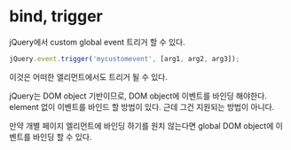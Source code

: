 # bind, trigger

jQuery에서 custom global event 트리거 할 수 있다.

```javascript
jQuery.event.trigger('mycustomevent', [arg1, arg2, arg3]);
```

이것은 어떠한 엘리먼트에서도 트리거 될 수 있다.

jQuery는 DOM object 기반이므로, DOM object에 이벤트를 바인딩 해야한다. element 없이 이벤트를 바인드 할 방법이 있다. 근데 그건 지원되는 방법이 아니다.

만약 개별 페이지 엘리먼트에 바인딩 하기를 원치 않는다면 global DOM object에 이벤트를 바인딩 할 수 있다.
